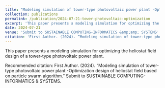```yaml
---
title: "Modeling simulation of tower-type photovoltaic power plant -Optimization design of heliostat field based on particle swarm algorithm"
collection: publications
permalink: /publication/2024-07-21-tower-photovoltaic-optimization
excerpt: 'This paper presents a modeling simulation for optimizing the heliostat field design of a tower-type photovoltaic power plant.'
date: 2024-07-21
venue: 'Submit to SUSTAINABLE COMPUTING-INFORMATICS &amp;amp; SYSTEMS'
citation: 'First Author. (2024). “Modeling simulation of tower-type photovoltaic power plant -Optimization design of heliostat field based on particle swarm algorithm.” Submit to SUSTAINABLE COMPUTING-INFORMATICS &amp;amp; SYSTEMS.'
---
```

This paper presents a modeling simulation for optimizing the heliostat field design of a tower-type photovoltaic power plant.

Recommended citation: First Author. (2024). “Modeling simulation of tower-type photovoltaic power plant -Optimization design of heliostat field based on particle swarm algorithm.” Submit to SUSTAINABLE COMPUTING-INFORMATICS &amp; SYSTEMS.
